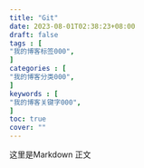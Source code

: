 ```yaml
---
title: "Git"
date: 2023-08-01T02:38:23+08:00
draft: false
tags : [                                    
"我的博客标签000",
]
categories : [                              
"我的博客分类000",
]
keywords : [                                
"我的博客关键字000",
]
toc: true
cover: ""
---
```

这里是Markdown 正文

